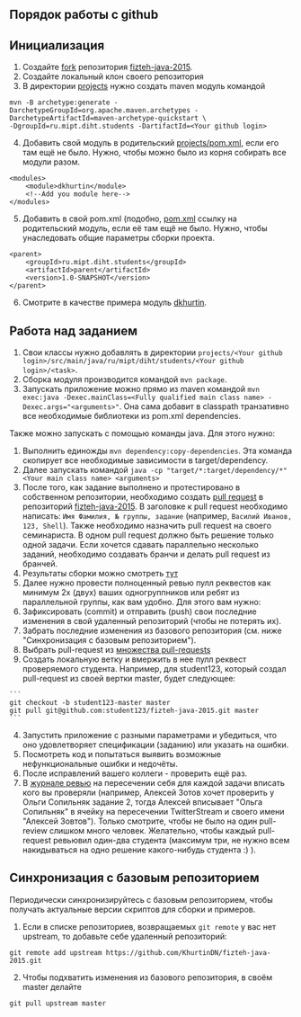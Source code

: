 ## Порядок работы с github

## Инициализация
1. Создайте [fork](https://help.github.com/articles/fork-a-repo) репозитория [fizteh-java-2015](https://github.com/KhurtinDN/fizteh-java-2015).
2. Создайте локальный клон своего репозитория
3. В директории [projects](projects) нужно создать maven модуль командой
  
  ```
  mvn -B archetype:generate -DarchetypeGroupId=org.apache.maven.archetypes -DarchetypeArtifactId=maven-archetype-quickstart \
  -DgroupId=ru.mipt.diht.students -DartifactId=<Your github login>
  ```
4. Добавить свой модуль в родительский [projects/pom.xml](projects/pom.xml), если его там ещё не было. Нужно, чтобы можно было из корня собирать все модули разом.
  
  ```
  <modules>
      <module>dkhurtin</module>
      <!--Add you module here-->
  </modules>
  ```
5. Добавить в свой pom.xml (подобно, [pom.xml](projects/dkhurtin/pom.xml) ссылку на родительский модуль, если её там ещё не было. Нужно, чтобы унаследовать общие параметры сборки проекта.
  
  ```
  <parent>
      <groupId>ru.mipt.diht.students</groupId>
      <artifactId>parent</artifactId>
      <version>1.0-SNAPSHOT</version>
  </parent>
  ```
6. Смотрите в качестве примера модуль [dkhurtin](projects/dkhurtin). 

## Работа над заданием
1. Свои классы нужно добавлять в директории ```projects/<Your github login>/src/main/java/ru/mipt/diht/students/<Your github login>/<task>```.
2. Сборка модуля производится командой ```mvn package```.
3. Запускать приложение можно прямо из maven командой ```mvn exec:java -Dexec.mainClass=<Fully qualified main class name> -Dexec.args="<arguments>"```. Она сама добавит в classpath транзативно все необходимые библиотеки из pom.xml dependencies. 
  
  Также можно запускать с помощью команды java. Для этого нужно: 
  1. Выполнить единожды ```mvn dependency:copy-dependencies```. Эта команда скопирует все необходимые зависимости в target/dependency.
  2. Далее запускать командой ```java -cp "target/*:target/dependency/*" <Your main class name> <arguments>```
3. После того, как задание выполнено и протестировано в собственном репозитории, необходимо создать
[pull request](https://help.github.com/articles/using-pull-requests) в репозиторий [fizteh-java-2015](https://github.com/KhurtinDN/fizteh-java-2015). В заголовке
к pull request необходимо написать: ```Имя Фамилия, № группы, задание``` (например, ```Василий Иванов, 123, Shell```).
Также необходимо назначить pull request на своего семинариста.
В одном pull request должно быть решение только одной задачи. Если хочется сдавать параллельно несколько заданий,
необходимо создавать бранчи и делать pull request из бранчей.
4. Результаты сборки можно смотреть [тут](https://travis-ci.org/KhurtinDN/fizteh-java-2015)
5. Далее нужно провести полноценный ревью пулл реквестов как минимум 2х (двух) ваших одногруппников или ребят из параллельной группы, как вам удобно. Для этого вам нужно:
  1. Зафиксировать (commit) и отправить (push) свои последние изменения в свой удаленный репозиторий (чтобы не потерять их).
  2. Забрать последние изменения из базового репозитория (см. ниже "Синхронизация с базовым репозиторием").
  3. Выбрать pull-request из [множества pull-requests](https://github.com/KhurtinDN/fizteh-java-2015/pulls)
  3. Создать локальную ветку и вмержить в нее пулл реквест проверяемого студента. Например, для student123, который создал pull-request из своей вертки master, будет следующее:
  
    ```
    git checkout -b student123-master master
    git pull git@github.com:student123/fizteh-java-2015.git master
    ```
  4. Запустить приложение с разными параметрами и убедиться, что оно удовлетворяет спецификации (заданию) или указать на ошибки.
  5. Посмотреть код и попытаться выявить возможные нефункциональные ошибки и недочёты.
  6. После исправлений вашего коллеги - проверить ещё раз.
  7. В [журнале ревью](https://docs.google.com/spreadsheets/d/166_8McRUbSk8oknRXPlXsd97uLGI5gHHImTieuKHnVk/edit#gid=0) на пересечении себя для каждой задачи вписать кого вы проверяли (например,  Алексей Зотов хочет проверить у Ольги Сопильняк задание 2, тогда Алексей вписывает "Ольга Сопильняк" в ячейку на пересечении TwitterStream и своего имени "Алексей Зовтов"). Только смотрите, чтобы не было на один pull-review слишком много человек. Желательно, чтобы каждый pull-request ревьювил один-два студента (максимум три, не нужно всем накидываться на одно решение какого-нибудь студента :) ).

## Синхронизация с базовым репозиторием
Периодически синхронизируйтесь с базовым репозиторием, чтобы получать актуальные версии скриптов для сборки и примеров. 

1. Если в списке репозиториев, возвращаемых `git remote` у вас нет upstream, то добавьте себе удаленный репозиторий: 

  ```
  git remote add upstream https://github.com/KhurtinDN/fizteh-java-2015.git
  ```
2. Чтобы подхватить изменения из базового репозитория, в своём master делайте

  ```
  git pull upstream master
  ```
